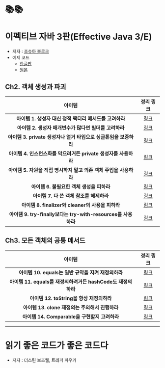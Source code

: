 # 📚📚
# 이펙티브 자바 3판(Effective Java 3/E)
* 저자 : [조슈아 블로크](https://github.com/jbloch)
* 예제 코드
  - [한글판](https://github.com/WegraLee/effective-java-3e-source-code)
  - [원본](https://github.com/jbloch/effective-java-3e-source-code)

## Ch2. 객체 생성과 파괴
| 아이템 | 정리 링크
:---: | :---:
**아이템 1. 생성자 대신 정적 팩터리 메서드를 고려하라** | [링크](https://github.com/MinChul-Son/Book-for-Developer/blob/main/Effective%20Java%203E/Ch02/Item1.md)
**아이템 2. 생성자 매개변수가 많다면 빌더를 고려하라** | [링크](https://github.com/MinChul-Son/Book-for-Developer/blob/main/Effective%20Java%203E/Ch02/Item2.md)
**아이템 3. private 생성자나 열거 타입으로 싱글톤임을 보증하라** | [링크](https://github.com/MinChul-Son/Book-for-Developer/blob/main/Effective%20Java%203E/Ch02/Item3.md)
**아이템 4. 인스턴스화를 막으려거든 private 생성자를 사용하라** | [링크](https://github.com/MinChul-Son/Book-for-Developer/blob/main/Effective%20Java%203E/Ch02/Item4.md)
**아이템 5. 자원을 직접 명시하지 말고 의존 객체 주입을 사용하라** | [링크](https://github.com/MinChul-Son/Book-for-Developer/blob/main/Effective%20Java%203E/Ch02/Item5.md)
**아이템 6. 불필요한 객체 생성을 피하라** | [링크](https://github.com/MinChul-Son/Book-for-Developer/blob/main/Effective%20Java%203E/Ch02/Item6.md)
**아이템 7. 다 쓴 객체 참조를 해제하라** | [링크](https://github.com/MinChul-Son/Book-for-Developer/blob/main/Effective%20Java%203E/Ch02/Item7.md)
**아이템 8. finalizer와 cleaner의 사용을 피하라** | [링크](https://github.com/MinChul-Son/Book-for-Developer/blob/main/Effective%20Java%203E/Ch02/Item8.md)
**아이템 9. try-finally보다는 try-with-resources를 사용하라** | [링크](https://github.com/MinChul-Son/Book-for-Developer/blob/main/Effective%20Java%203E/Ch02/Item9.md)

## Ch3. 모든 객체의 공통 메서드
| 아이템 | 정리 링크
:---: | :---:
**아이템 10. equals는 일반 규약을 지켜 재정의하라** | [링크](https://github.com/MinChul-Son/Book-for-Developer/blob/main/Effective%20Java%203E/Ch03/Item10.md)
**아이템 11. equals를 재정의하려거든 hashCode도 재정의하라** | [링크](https://github.com/MinChul-Son/Book-for-Developer/blob/main/Effective%20Java%203E/Ch03/Item11.md)
**아이템 12. toString을 항상 재정의하라** | [링크](https://github.com/MinChul-Son/Book-for-Developer/blob/main/Effective%20Java%203E/Ch03/Item12.md)
**아이템 13. clone 재정의는 주의해서 진행하라** | [링크](https://github.com/MinChul-Son/Book-for-Developer/blob/main/Effective%20Java%203E/Ch03/Item13.md)
**아이템 14. Comparable을 구현할지 고려하라** | [링크](https://github.com/MinChul-Son/Book-for-Developer/blob/main/Effective%20Java%203E/Ch03/Item14.md)

--------------------------------
# 읽기 좋은 코드가 좋은 코드다
* 저자 : 더스틴 보즈웰, 트레퍼 파우커
